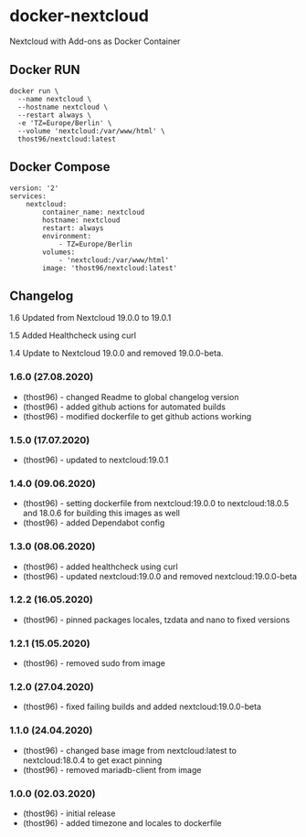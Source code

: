 # docker-nextcloud
Nextcloud with Add-ons as Docker Container

## Docker RUN

    docker run \
      --name nextcloud \
      --hostname nextcloud \
      --restart always \      
      -e 'TZ=Europe/Berlin' \
      --volume 'nextcloud:/var/www/html' \
      thost96/nextcloud:latest

## Docker Compose

    version: '2'
    services:
        nextcloud:
            container_name: nextcloud
            hostname: nextcloud        
            restart: always
            environment:
                - TZ=Europe/Berlin
            volumes:
                - 'nextcloud:/var/www/html'
            image: 'thost96/nextcloud:latest'


## Changelog

1.6 Updated from Nextcloud 19.0.0 to 19.0.1

1.5 Added Healthcheck using curl

1.4 Update to Nextcloud 19.0.0 and removed 19.0.0-beta.

### 1.6.0 (27.08.2020)
* (thost96) - changed Readme to global changelog version
* (thost96) - added github actions for automated builds
* (thost96) - modified dockerfile to get github actions working

### 1.5.0 (17.07.2020)
* (thost96) - updated to nextcloud:19.0.1

### 1.4.0 (09.06.2020)
* (thost96) - setting dockerfile from nextcloud:19.0.0 to nextcloud:18.0.5 and 18.0.6 for building this images as well 
* (thost96) - added Dependabot config 

### 1.3.0 (08.06.2020)
* (thost96) - added healthcheck using curl 
* (thost96) - updated nextcloud:19.0.0 and removed nextcloud:19.0.0-beta

### 1.2.2 (16.05.2020)
* (thost96) - pinned packages locales, tzdata and nano to fixed versions 

### 1.2.1 (15.05.2020)
* (thost96) - removed sudo from image

### 1.2.0 (27.04.2020)
* (thost96) - fixed failing builds and added nextcloud:19.0.0-beta 

### 1.1.0 (24.04.2020)
* (thost96) - changed base image from nextcloud:latest to nextcloud:18.0.4 to get exact pinning
* (thost96) - removed mariadb-client from image

### 1.0.0 (02.03.2020)
* (thost96) - initial release 
* (thost96) - added timezone and locales to dockerfile

